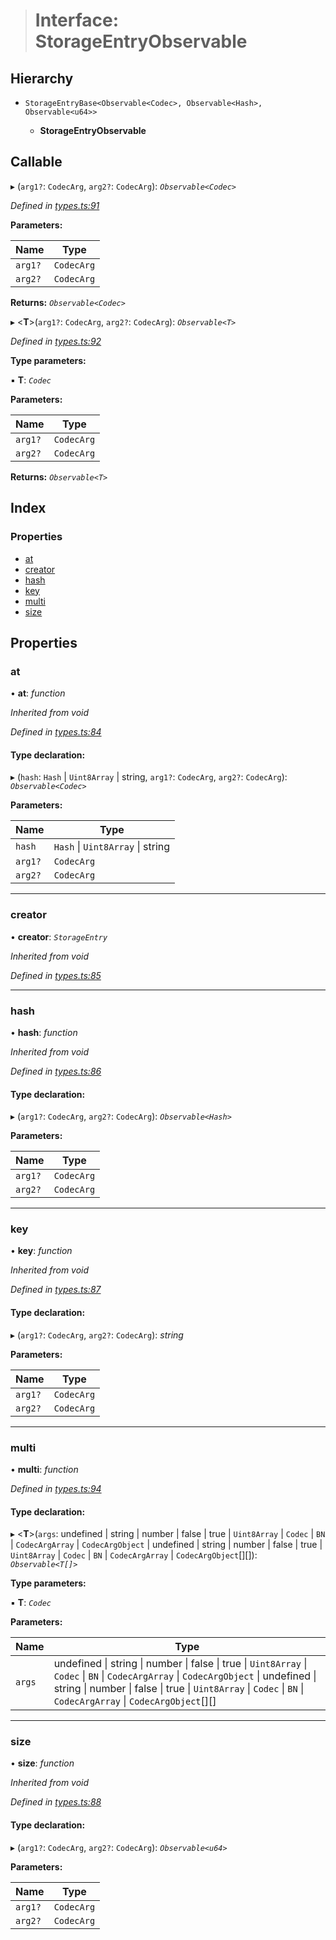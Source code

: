 > # Interface: StorageEntryObservable

## Hierarchy

* `StorageEntryBase<Observable<Codec>, Observable<Hash>, Observable<u64>>`

  * **StorageEntryObservable**

## Callable

▸ (`arg1?`: `CodecArg`, `arg2?`: `CodecArg`): *`Observable<Codec>`*

*Defined in [types.ts:91](https://github.com/polkadot-js/api/blob/908e9a8/packages/api/src/types.ts#L91)*

**Parameters:**

Name | Type |
------ | ------ |
`arg1?` | `CodecArg` |
`arg2?` | `CodecArg` |

**Returns:** *`Observable<Codec>`*

▸ <**T**>(`arg1?`: `CodecArg`, `arg2?`: `CodecArg`): *`Observable<T>`*

*Defined in [types.ts:92](https://github.com/polkadot-js/api/blob/908e9a8/packages/api/src/types.ts#L92)*

**Type parameters:**

▪ **T**: *`Codec`*

**Parameters:**

Name | Type |
------ | ------ |
`arg1?` | `CodecArg` |
`arg2?` | `CodecArg` |

**Returns:** *`Observable<T>`*

## Index

### Properties

* [at](_types_.storageentryobservable.md#at)
* [creator](_types_.storageentryobservable.md#creator)
* [hash](_types_.storageentryobservable.md#hash)
* [key](_types_.storageentryobservable.md#key)
* [multi](_types_.storageentryobservable.md#multi)
* [size](_types_.storageentryobservable.md#size)

## Properties

###  at

• **at**: *function*

*Inherited from void*

*Defined in [types.ts:84](https://github.com/polkadot-js/api/blob/908e9a8/packages/api/src/types.ts#L84)*

#### Type declaration:

▸ (`hash`: `Hash` | `Uint8Array` | string, `arg1?`: `CodecArg`, `arg2?`: `CodecArg`): *`Observable<Codec>`*

**Parameters:**

Name | Type |
------ | ------ |
`hash` | `Hash` \| `Uint8Array` \| string |
`arg1?` | `CodecArg` |
`arg2?` | `CodecArg` |

___

###  creator

• **creator**: *`StorageEntry`*

*Inherited from void*

*Defined in [types.ts:85](https://github.com/polkadot-js/api/blob/908e9a8/packages/api/src/types.ts#L85)*

___

###  hash

• **hash**: *function*

*Inherited from void*

*Defined in [types.ts:86](https://github.com/polkadot-js/api/blob/908e9a8/packages/api/src/types.ts#L86)*

#### Type declaration:

▸ (`arg1?`: `CodecArg`, `arg2?`: `CodecArg`): *`Observable<Hash>`*

**Parameters:**

Name | Type |
------ | ------ |
`arg1?` | `CodecArg` |
`arg2?` | `CodecArg` |

___

###  key

• **key**: *function*

*Inherited from void*

*Defined in [types.ts:87](https://github.com/polkadot-js/api/blob/908e9a8/packages/api/src/types.ts#L87)*

#### Type declaration:

▸ (`arg1?`: `CodecArg`, `arg2?`: `CodecArg`): *string*

**Parameters:**

Name | Type |
------ | ------ |
`arg1?` | `CodecArg` |
`arg2?` | `CodecArg` |

___

###  multi

• **multi**: *function*

*Defined in [types.ts:94](https://github.com/polkadot-js/api/blob/908e9a8/packages/api/src/types.ts#L94)*

#### Type declaration:

▸ <**T**>(`args`: undefined | string | number | false | true | `Uint8Array` | `Codec` | `BN` | `CodecArgArray` | `CodecArgObject` | undefined | string | number | false | true | `Uint8Array` | `Codec` | `BN` | `CodecArgArray` | `CodecArgObject`[][]): *`Observable<T[]>`*

**Type parameters:**

▪ **T**: *`Codec`*

**Parameters:**

Name | Type |
------ | ------ |
`args` | undefined \| string \| number \| false \| true \| `Uint8Array` \| `Codec` \| `BN` \| `CodecArgArray` \| `CodecArgObject` \| undefined \| string \| number \| false \| true \| `Uint8Array` \| `Codec` \| `BN` \| `CodecArgArray` \| `CodecArgObject`[][] |

___

###  size

• **size**: *function*

*Inherited from void*

*Defined in [types.ts:88](https://github.com/polkadot-js/api/blob/908e9a8/packages/api/src/types.ts#L88)*

#### Type declaration:

▸ (`arg1?`: `CodecArg`, `arg2?`: `CodecArg`): *`Observable<u64>`*

**Parameters:**

Name | Type |
------ | ------ |
`arg1?` | `CodecArg` |
`arg2?` | `CodecArg` |